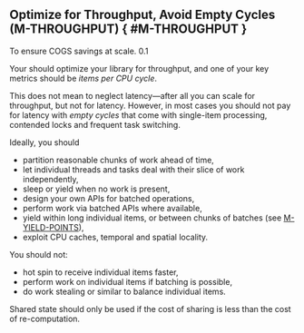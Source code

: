 ﻿<!-- Copyright (c) Microsoft Corporation. Licensed under the MIT license. -->

## Optimize for Throughput, Avoid Empty Cycles (M-THROUGHPUT) { #M-THROUGHPUT }

<why>To ensure COGS savings at scale.</why>
<version>0.1</version>

Your should optimize your library for throughput, and one of your key metrics should be _items per CPU cycle_.

This does not mean to neglect latency&mdash;after all you can scale for throughput, but not for latency. However,
in most cases you should not pay for latency with _empty cycles_ that come with single-item processing, contended locks and frequent task switching.

Ideally, you should

- partition reasonable chunks of work ahead of time,
- let individual threads and tasks deal with their slice of work independently,
- sleep or yield when no work is present,
- design your own APIs for batched operations,
- perform work via batched APIs where available,
- yield within long individual items, or between chunks of batches (see [M-YIELD-POINTS]),
- exploit CPU caches, temporal and spatial locality.

You should not:

- hot spin to receive individual items faster,
- perform work on individual items if batching is possible,
- do work stealing or similar to balance individual items.

Shared state should only be used if the cost of sharing is less than the cost of re-computation.

[M-YIELD-POINTS]: ./#M-YIELD-POINTS
